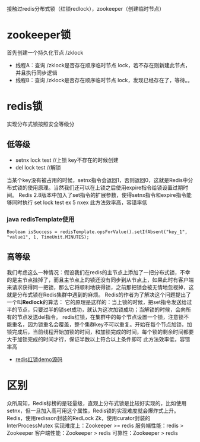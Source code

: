 接触过redis分布式锁（红锁redlock），zookeeper（创建临时节点）

# zookeeper锁
首先创建一个持久化节点 /zklock
- 线程A：查询 /zklock是否存在顺序临时节点 lock，若不存在则新建此节点，并且执行同步逻辑
- 线程B：查询 /zklock是否存在顺序临时节点 lock，发现已经存在了，等待。。

# redis锁
实现分布式锁按照安全等级分
## 低等级
- setnx lock test //上锁 key不存在的时候创建 
- del lock test //解锁 

当某个key没有被占用的时候，setnx指令会返回1，否则返回0，这就是Redis中分布式锁的使用原理。当然我们还可以在上锁之后使用expire指令给锁设置过期时间。
Redis 2.8版本中加入了set指令的扩展参数，使得setnx指令和expire指令能够同时执行 set lock test ex 5 nxex 此方法效率高，容错率低

### java redisTemplate使用
`Boolean isSuccess = redisTemplate.opsForValue().setIfAbsent("key_1", "value1", 1, TimeUnit.MINUTES);`

## 高等级
我们考虑这么一种情况：假设我们在redis的主节点上添加了一把分布式锁，不幸的是主节点挂掉了，而且主节点上的锁还没有同步到从节点上，如果此时有客户端来请求获得同一把锁，那么它将顺利地获得锁，之前那把锁会被无情地忽视掉，这就是分布式锁在Redis集群中遇到的麻烦。
Redis的作者为了解决这个问题提出了一个叫**Redlock**的算法： 它的原理是这样的：当上锁的时候，把set指令发送给过半的节点，只要过半的锁set成功，就认为这次加锁成功；当解锁的时候，会向所有的节点发送del指令。
redis红锁，在集群中的每个节点设置一个锁，注意锁不能重名，因为锁重名会覆盖，整个集群key不可以重复。开始在每个节点加锁，加锁完成后，当前线程开始加锁的时间，和加锁完成的时间，每个锁的剩余时间都要大于加锁完成的时间才行，保证半数以上符合以上条件即可
此方法效率低，容错率高

- [redis红锁demo源码](https://gitee.com/shenshuxin01/first_-spring-boot_-demo/tree/master/Redisson_RedLock_Demo)


# 区别
众所周知，Redis标榜的是轻量级，直观上分布式锁是比较好实现的，比如使用setnx，但一旦加入高可用这个属性，Redis锁的实现难度就会爆炸式上升。
Redis，使用redisson封装的RedLock Zk，使用curator封装的InterProcessMutex
实现难度上：Zookeeper >= redis 服务端性能：redis > Zookeeper 客户端性能：Zookeeper > redis 可靠性：Zookeeper > redis